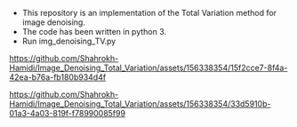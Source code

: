 - This repository is an implementation of the Total Variation method for image denoising. 
- The code has been written in python 3.
- Run img_denoising_TV.py




https://github.com/Shahrokh-Hamidi/Image_Denoising_Total_Variation/assets/156338354/15f2cce7-8f4a-42ea-b76a-fb180b934d4f






https://github.com/Shahrokh-Hamidi/Image_Denoising_Total_Variation/assets/156338354/33d5910b-01a3-4a03-819f-f78990085f99

